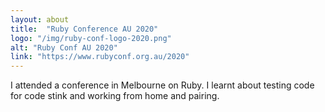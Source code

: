 ```yaml
---
layout: about
title:  "Ruby Conference AU 2020"
logo: "/img/ruby-conf-logo-2020.png"
alt: "Ruby Conf AU 2020"
link: "https://www.rubyconf.org.au/2020"
---
```


I attended a conference in Melbourne on Ruby. I learnt about testing code for code stink and working from home and pairing.
